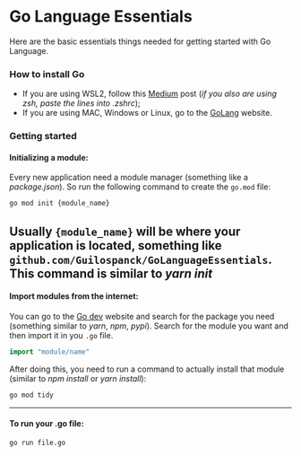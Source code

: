 # Go Language Essentials
Here are the basic essentials things needed for getting started with Go Language.

### How to install Go
- If you are using WSL2, follow this [Medium](https://medium.com/@benzbraunstein/how-to-install-and-setup-golang-development-under-wsl-2-4b8ca7720374) post (_if you also are using zsh, paste the lines into .zshrc_);
- If you are using MAC, Windows or Linux, go to the [GoLang](https://golang.org/doc/install) website.

### Getting started
#### Initializing a module:
Every new application need a module manager (something like a *package.json*). So run the following command to create the ```go.mod``` file:
```bash
go mod init {module_name}
```
Usually ```{module_name}``` will be where your application is located, something like ```github.com/Guilospanck/GoLanguageEssentials```.
This command is similar to *yarn init*
---
#### Import modules from the internet:
You can go to the [Go dev](https://pkg.go.dev/) website and search for the package you need (something similar to *yarn*, *npm*, *pypi*). Search for
the module you want and then import it in you ```.go``` file.
```go
import "module/name"
```
After doing this, you need to run a command to actually install that module (similar to *npm install* or *yarn install*):
```bash
go mod tidy
```
---
#### To run your .go file:
```bash
go run file.go
```
